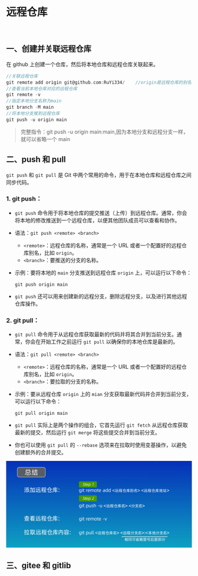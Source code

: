 # 远程仓库

&emsp;

## 一、创建并关联远程仓库

在 github 上创建一个仓库，然后将本地仓库和远程仓库关联起来。

```c
//关联远程仓库
git remote add origin git@github.com:RuYi334/    //origin是远程仓库的别名，可以随意取
//查看当前本地仓库对应的远程仓库
git remote -v
//指定本地分支名称为main
git branch -M main
//将本地分支推到远程仓库
git push -u origin main
```

> 完整指令：git push -u origin main:main,因为本地分支和远程分支一样，就可以省略一个 main

## 二、push 和 pull

`git push` 和 `git pull` 是 Git 中两个常用的命令，用于在本地仓库和远程仓库之间同步代码。

### 1. **git push**：

- `git push` 命令用于将本地仓库的提交推送（上传）到远程仓库。通常，你会将本地的修改推送到一个远程仓库，以便其他团队成员可以查看和协作。

- 语法：`git push <remote> <branch>`

  - `<remote>`：远程仓库的名称，通常是一个 URL 或者一个配置好的远程仓库别名，比如 `origin`。
  - `<branch>`：要推送的分支的名称。

- 示例：要将本地的 `main` 分支推送到远程仓库 `origin` 上，可以运行以下命令：

  ```
  git push origin main
  ```

- `git push` 还可以用来创建新的远程分支，删除远程分支，以及进行其他远程仓库操作。

### 2. **git pull**：

- `git pull` 命令用于从远程仓库获取最新的代码并将其合并到当前分支。通常，你会在开始工作之前运行 `git pull` 以确保你的本地仓库是最新的。

- 语法：`git pull <remote> <branch>`

  - `<remote>`：远程仓库的名称，通常是一个 URL 或者一个配置好的远程仓库别名，比如 `origin`。
  - `<branch>`：要拉取的分支的名称。

- 示例：要从远程仓库 `origin` 上的 `mian` 分支获取最新代码并合并到当前分支，可以运行以下命令：

  ```
  git pull origin main
  ```

- `git pull` 实际上是两个操作的组合，它首先运行 `git fetch` 从远程仓库获取最新的提交，然后运行 `git merge` 将这些提交合并到当前分支。

- 你也可以使用 `git pull` 的 `--rebase` 选项来在拉取时使用变基操作，以避免创建额外的合并提交。

![![Alt text](48f7ea0f97dee83dde7f684869f8cb8.jpg)](../Images/%E6%B7%BB%E5%8A%A0%E8%BF%9C%E7%A8%8B%E4%BB%93%E5%BA%93.jpg)

## 三、gitee 和 gitlib
